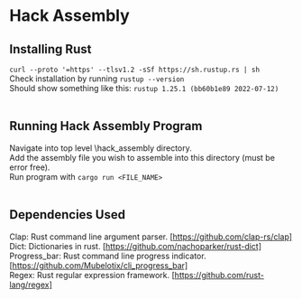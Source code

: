 # Hack Assembly
## Installing Rust
`curl --proto '=https' --tlsv1.2 -sSf https://sh.rustup.rs | sh`<br>
Check installation by running `rustup --version`<br>
Should show something like this: `rustup 1.25.1 (bb60b1e89 2022-07-12)`<br><br>
## Running Hack Assembly Program
Navigate into top level \\hack\_assembly directory.<br>
Add the assembly file you wish to assemble into this directory (must be error free).<br>
Run program with `cargo run <FILE_NAME>`<br><br>

## Dependencies Used
Clap: Rust command line argument parser. [https://github.com/clap-rs/clap]<br>
Dict: Dictionaries in rust. [https://github.com/nachoparker/rust-dict]<br>
Progress_bar: Rust command line progress indicator. [https://github.com/Mubelotix/cli_progress_bar]<br>
Regex: Rust regular expression framework. [https://github.com/rust-lang/regex]<br>